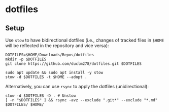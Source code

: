 # dotfiles

## Setup

Use `stow` to have bidirectional dotfiles (i.e., changes of tracked files in `$HOME` will be reflected in the repository and vice versa):

```shell
DOTFILES=$HOME/Downloads/Repos/dotfiles
mkdir -p $DOTFILES
git clone https://github.com/duclm278/dotfiles.git $DOTFILES

sudo apt update && sudo apt install -y stow
stow -d $DOTFILES -t $HOME --adopt .
```

Alternatively, you can use `rsync` to apply the dotfiles (unidirectional):

```shell
stow -d $DOTFILES -D . # Unstow
[ -n "$DOTFILES" ] && rsync -avz --exclude ".git*" --exclude "*.md" $DOTFILES/ $HOME/
```
